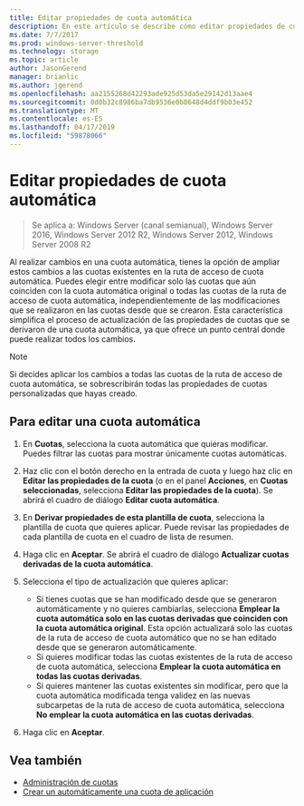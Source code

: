 ```yaml
---
title: Editar propiedades de cuota automática
description: En este artículo se describe cómo editar propiedades de cuota automática
ms.date: 7/7/2017
ms.prod: windows-server-threshold
ms.technology: storage
ms.topic: article
author: JasonGerend
manager: brianlic
ms.author: jgerend
ms.openlocfilehash: aa2155268d42293ade925d53da5e29142d13aae4
ms.sourcegitcommit: 0d0b32c8986ba7db9536e0b8648d4ddf9b03e452
ms.translationtype: MT
ms.contentlocale: es-ES
ms.lasthandoff: 04/17/2019
ms.locfileid: "59878066"
---
```

# <a name="edit-auto-apply-quota-properties"></a>Editar propiedades de cuota automática

> Se aplica a: Windows Server (canal semianual), Windows Server 2016, Windows Server 2012 R2, Windows Server 2012, Windows Server 2008 R2

Al realizar cambios en una cuota automática, tienes la opción de ampliar estos cambios a las cuotas existentes en la ruta de acceso de cuota automática. Puedes elegir entre modificar solo las cuotas que aún coinciden con la cuota automática original o todas las cuotas de la ruta de acceso de cuota automática, independientemente de las modificaciones que se realizaron en las cuotas desde que se crearon. Esta característica simplifica el proceso de actualización de las propiedades de cuotas que se derivaron de una cuota automática, ya que ofrece un punto central donde puede realizar todos los cambios.

> [!Note]
> Si decides aplicar los cambios a todas las cuotas de la ruta de acceso de cuota automática, se sobrescribirán todas las propiedades de cuotas personalizadas que hayas creado.

## <a name="to-edit-an-auto-apply-quota"></a>Para editar una cuota automática

1.  En **Cuotas**, selecciona la cuota automática que quieras modificar. Puedes filtrar las cuotas para mostrar únicamente cuotas automáticas.

2.  Haz clic con el botón derecho en la entrada de cuota y luego haz clic en **Editar las propiedades de la cuota** (o en el panel **Acciones**, en **Cuotas seleccionadas**, selecciona **Editar las propiedades de la cuota**). Se abrirá el cuadro de diálogo **Editar cuota automática**.

3.  En **Derivar propiedades de esta plantilla de cuota**, selecciona la plantilla de cuota que quieres aplicar. Puede revisar las propiedades de cada plantilla de cuota en el cuadro de lista de resumen.

4.  Haga clic en **Aceptar**. Se abrirá el cuadro de diálogo **Actualizar cuotas derivadas de la cuota automática**.

5.  Selecciona el tipo de actualización que quieres aplicar:

    -   Si tienes cuotas que se han modificado desde que se generaron automáticamente y no quieres cambiarlas, selecciona **Emplear la cuota automática solo en las cuotas derivadas que coinciden con la cuota automática original**. Esta opción actualizará solo las cuotas de la ruta de acceso de cuota automático que no se han editado desde que se generaron automáticamente.
    -   Si quieres modificar todas las cuotas existentes de la ruta de acceso de cuota automática, selecciona **Emplear la cuota automática en todas las cuotas derivadas**.
    -   Si quieres mantener las cuotas existentes sin modificar, pero que la cuota automática modificada tenga validez en las nuevas subcarpetas de la ruta de acceso de cuota automática, selecciona **No emplear la cuota automática en las cuotas derivadas**.

6.  Haga clic en **Aceptar**.

## <a name="see-also"></a>Vea también

-   [Administración de cuotas](quota-management.md)
-   [Crear un automáticamente una cuota de aplicación](create-auto-apply-quota.md)


